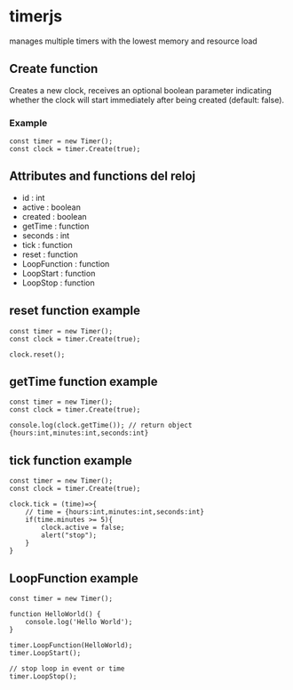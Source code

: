 # timerjs
manages multiple timers with the lowest memory and resource load

## Create function
Creates a new clock, receives an optional boolean parameter indicating whether the clock will start immediately after being created (default: false).


### Example
    const timer = new Timer();
    const clock = timer.Create(true);


## Attributes and functions del reloj
 - id             : int
 - active         : boolean
 - created        : boolean
 - getTime        : function
 - seconds        : int
 - tick           : function
 - reset          : function
 - LoopFunction   : function
 - LoopStart      : function
 - LoopStop       : function

## reset function example

    const timer = new Timer();
    const clock = timer.Create(true);

    clock.reset();

## getTime function example

    const timer = new Timer();
    const clock = timer.Create(true);

    console.log(clock.getTime()); // return object {hours:int,minutes:int,seconds:int}

## tick function example

    const timer = new Timer();
    const clock = timer.Create(true);

    clock.tick = (time)=>{
        // time = {hours:int,minutes:int,seconds:int}
        if(time.minutes >= 5){
            clock.active = false;
            alert("stop");
        }
    }
## LoopFunction example

    const timer = new Timer();

    function HelloWorld() {
        console.log('Hello World');
    }

    timer.LoopFunction(HelloWorld);
    timer.LoopStart();

    // stop loop in event or time
    timer.LoopStop();
